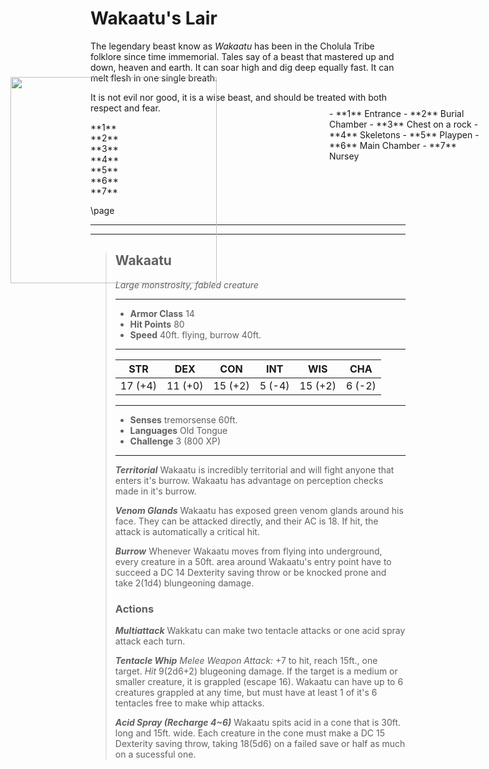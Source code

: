 # Wakaatu's Lair
The legendary beast know as *Wakaatu* has been in the Cholula Tribe folklore since time immemorial. Tales say of a beast that mastered up and down, heaven and earth. It can soar high and dig deep equally fast. It can melt flesh in one single breath.

It is not evil nor good, it is a wise beast, and should be treated with both respect and fear.

<img src='https://i.imgur.com/06qVNVr.png' 
  style='position:absolute;top:200px;left:100px;width:330px' />

<div class='number' style='top:185px;left:100px'> **1** </div>
<div class='number' style='top:165px;left:230px'> **2** </div>
<div class='number' style='top:365px;left:410px'> **3** </div>
<div class='number' style='top:465px;left:230px'> **4** </div>
<div class='number' style='top:500px;left:430px'> **5** </div>
<div class='number' style='top:700px;left:130px'> **6** </div>
<div class='number' style='top:650px;left:440px'> **7** </div>



<div class='reference' style='position:absolute;top:250px;right:100px;width:250px'>
- **1** Entrance
- **2** Burial Chamber
- **3** Chest on a rock
- **4** Skeletons
- **5** Playpen
- **6** Main Chamber
- **7** Nursey
</div>


\page
___
___
> ## Wakaatu
>*Large monstrosity, fabled creature*
> ___
> - **Armor Class** 14
> - **Hit Points** 80
> - **Speed** 40ft. flying, burrow 40ft.
>___
>|STR|DEX|CON|INT|WIS|CHA|
>|:---:|:---:|:---:|:---:|:---:|:---:|
>|17 (+4)|11 (+0)|15 (+2)|5 (-4)|15 (+2)|6 (-2)|
>___
> - **Senses** tremorsense 60ft.
> - **Languages** Old Tongue
> - **Challenge** 3 (800 XP)
> ___
> ***Territorial*** Wakaatu is incredibly territorial and will fight anyone that enters it's burrow. Wakaatu has advantage on perception checks made in it's burrow.
>
> ***Venom Glands*** Wakaatu has exposed green venom glands around his face. They can be attacked directly, and their AC is 18. If hit, the attack is automatically a critical hit.
>
> ***Burrow*** Whenever Wakaatu moves from flying into underground, every creature in a 50ft. area around Wakaatu's entry point have to succeed a DC 14 Dexterity saving throw or be knocked prone and take 2(1d4) blungeoning damage.
> ### Actions
> ***Multiattack*** Wakkatu can make two tentacle attacks or one acid spray attack each turn.
>
> ***Tentacle Whip*** *Melee Weapon Attack:* +7 to hit, reach 15ft., one target. *Hit* 9(2d6+2) blugeoning damage. If the target is a medium or smaller creature, it is grappled (escape 16). Wakaatu can have up to 6 creatures grappled at any time, but must have at least 1 of it's 6 tentacles free to make whip attacks.
>
> ***Acid Spray (Recharge 4~6)*** Wakaatu spits acid in a cone that is 30ft. long and 15ft. wide. Each creature in the cone must make a DC 15 Dexterity saving throw, taking 18(5d6) on a failed save or half as much on a sucessful one.
>